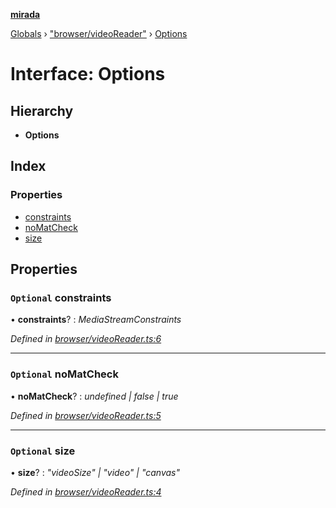 **[mirada](../README.md)**

[Globals](../README.md) › ["browser/videoReader"](../modules/_browser_videoreader_.md) › [Options](_browser_videoreader_.options.md)

# Interface: Options

## Hierarchy

* **Options**

## Index

### Properties

* [constraints](_browser_videoreader_.options.md#optional-constraints)
* [noMatCheck](_browser_videoreader_.options.md#optional-nomatcheck)
* [size](_browser_videoreader_.options.md#optional-size)

## Properties

### `Optional` constraints

• **constraints**? : *MediaStreamConstraints*

*Defined in [browser/videoReader.ts:6](https://github.com/cancerberoSgx/mirada/blob/f2ba50d/mirada/src/browser/videoReader.ts#L6)*

___

### `Optional` noMatCheck

• **noMatCheck**? : *undefined | false | true*

*Defined in [browser/videoReader.ts:5](https://github.com/cancerberoSgx/mirada/blob/f2ba50d/mirada/src/browser/videoReader.ts#L5)*

___

### `Optional` size

• **size**? : *"videoSize" | "video" | "canvas"*

*Defined in [browser/videoReader.ts:4](https://github.com/cancerberoSgx/mirada/blob/f2ba50d/mirada/src/browser/videoReader.ts#L4)*